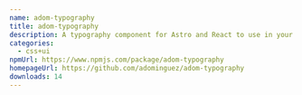 ```yaml
---
name: adom-typography
title: adom-typography
description: A typography component for Astro and React to use in your projects.
categories:
  - css+ui
npmUrl: https://www.npmjs.com/package/adom-typography
homepageUrl: https://github.com/adominguez/adom-typography
downloads: 14
---
```

